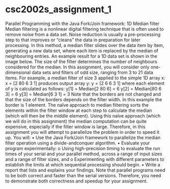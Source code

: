 # csc2002s_assignment_1
Parallel Programming with the Java Fork/Join framework: 1D Median filter Median filtering is a nonlinear digital filtering technique that is often used to remove noise from a data set. Noise reduction is usually a pre-processing step to that improves or “cleans” the data in preparation for later processing. In this method, a median filter slides over the data item by item, generating a new data set, where each item is replaced by the median of neighbouring entries. An example result for a 1D data set is shown in the image below. The size of the filter determines the number of neighbours considered for the median. In this assignment, you will consider only one-dimensional data sets and filters of odd size, ranging from 3 to 21 data items. For example, a median filter of size 3 applied to the simple 1D array x: x = [2 80 6 3 1] produces output array y: y = [2 6 6 3 1] where each element of y is calculated as follows: y[1] = Median[2 80 6] = 6 y[2] = Median[80 6 3] = 6 y[3] = Median[6 3 1] = 3 Note that the borders are not changed and that the size of the borders depends on the filter width. In this example the border is 1 element. The naïve approach to median filtering sorts the elements within the filter window at each step to calculate the median (which will then be the middle element). Using this naïve approach (which we will do in this assignment) the median computation can be quite expensive, especially if the filter window is large. Therefore, in this assignment you will attempt to parallelize the problem in order to speed it up. You will: • Use the Java Fork/Join framework to parallelize the median filter operation using a divide-andconquer algorithm. • Evaluate your program experimentally: o Using high-precision timing to evaluate the run times of your serial and your parallel method, across a range of input sizes and a range of filter sizes, and  o Experimenting with different parameters to establish the limits at which sequential processing should begin. • Write a report that lists and explains your findings. Note that parallel programs need to be both correct and faster than the serial versions. Therefore, you need to demonstrate both correctness and speedup for your assignment. 
